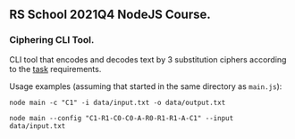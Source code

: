 ## RS School 2021Q4 NodeJS Course.
### Ciphering CLI Tool.

CLI tool that encodes and decodes text by 3 substitution ciphers according to the [task](https://github.com/rolling-scopes-school/basic-nodejs-course/blob/master/descriptions/ciphering-cli-tool.md "Ciphering CLI Tool") requirements.

Usage examples (assuming that started in the same directory as `main.js`):
```
node main -c "C1" -i data/input.txt -o data/output.txt
```
```
node main --config "C1-R1-C0-C0-A-R0-R1-R1-A-C1" --input data/input.txt
```
